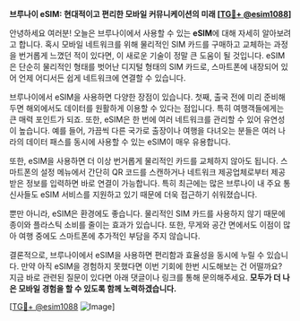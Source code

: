 **브루나이 eSIM: 현대적이고 편리한 모바일 커뮤니케이션의 미래 [[TG💪+ @esim1088](https://t.me/s/esim1088)]**

안녕하세요 여러분! 오늘은 브루나이에서 사용할 수 있는 **eSIM**에 대해 자세히 알아보려고 합니다. 혹시 모바일 네트워크를 위해 물리적인 SIM 카드를 구매하고 교체하는 과정을 번거롭게 느꼈던 적이 있다면, 이 새로운 기술이 정말 큰 도움이 될 것입니다. eSIM은 단순히 물리적인 형태를 벗어난 디지털 형태의 SIM 카드로, 스마트폰에 내장되어 있어 언제 어디서든 쉽게 네트워크에 연결할 수 있습니다.

브루나이에서 eSIM을 사용하면 다양한 장점이 있습니다. 첫째, 출국 전에 미리 준비해두면 해외에서도 데이터를 원활하게 이용할 수 있다는 점입니다. 특히 여행객들에게는 큰 매력 포인트가 되죠. 또한, eSIM은 한 번에 여러 네트워크를 관리할 수 있어 유연성이 높습니다. 예를 들어, 가끔씩 다른 국가로 출장이나 여행을 다녀오는 분들은 여러 나라의 데이터 패스를 동시에 사용할 수 있는 eSIM이 매우 유용합니다.

또한, eSIM을 사용하면 더 이상 번거롭게 물리적인 카드를 교체하지 않아도 됩니다. 스마트폰의 설정 메뉴에서 간단히 QR 코드를 스캔하거나 네트워크 제공업체로부터 제공받은 정보를 입력하면 바로 연결이 가능합니다. 특히 최근에는 많은 브루나이 내 주요 통신사들도 eSIM 서비스를 지원하고 있기 때문에 더욱 접근하기 쉬워졌습니다.

뿐만 아니라, eSIM은 환경에도 좋습니다. 물리적인 SIM 카드를 사용하지 않기 때문에 종이와 플라스틱 소비를 줄이는 효과가 있습니다. 또한, 무게와 공간 면에서도 이점이 많아 여행 중에도 스마트폰에 추가적인 부담을 주지 않습니다.

결론적으로, 브루나이에서 eSIM을 사용하면 편리함과 효율성을 동시에 누릴 수 있습니다. 만약 아직 eSIM을 경험하지 못했다면 이번 기회에 한번 시도해보는 건 어떨까요? 지금 바로 관련된 질문이 있다면 아래 댓글이나 링크를 통해 문의해주세요. **모두가 더 나은 모바일 경험을 할 수 있도록 함께 노력하겠습니다.** 

[[TG💪+ @esim1088](https://t.me/s/esim1088) ![Image](https://i.postimg.cc/Y0z9fWf4/image.png)]